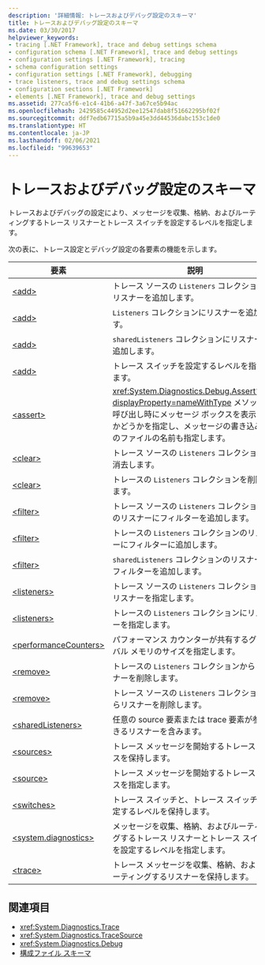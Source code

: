 ```yaml
---
description: '詳細情報: トレースおよびデバッグ設定のスキーマ'
title: トレースおよびデバッグ設定のスキーマ
ms.date: 03/30/2017
helpviewer_keywords:
- tracing [.NET Framework], trace and debug settings schema
- configuration schema [.NET Framework], trace and debug settings
- configuration settings [.NET Framework], tracing
- schema configuration settings
- configuration settings [.NET Framework], debugging
- trace listeners, trace and debug settings schema
- configuration sections [.NET Framework]
- elements [.NET Framework], trace and debug settings
ms.assetid: 277ca5f6-e1c4-41b6-a47f-3a67ce5b94ac
ms.openlocfilehash: 2429585c44952d2ee12547dab8f51662295bf02f
ms.sourcegitcommit: ddf7edb67715a5b9a45e3dd44536dabc153c1de0
ms.translationtype: HT
ms.contentlocale: ja-JP
ms.lasthandoff: 02/06/2021
ms.locfileid: "99639653"
---
```

# <a name="trace-and-debug-settings-schema"></a>トレースおよびデバッグ設定のスキーマ

トレースおよびデバッグの設定により、メッセージを収集、格納、およびルーティングするトレース リスナーとトレース スイッチを設定するレベルを指定します。  
  
 次の表に、トレース設定とデバッグ設定の各要素の機能を示します。  
  
|要素|説明|  
|-------------|-----------------|  
|[\<add>](add-element-for-listeners-for-source.md)|トレース ソースの `Listeners` コレクションにリスナーを追加します。|  
|[\<add>](add-element-for-listeners-for-trace.md)|`Listeners` コレクションにリスナーを追加します。|  
|[\<add>](add-element-for-sharedlisteners.md)|`sharedListeners` コレクションにリスナーを追加します。|  
|[\<add>](add-element-for-switches.md)|トレース スイッチを設定するレベルを指定します。|  
|[\<assert>](assert-element.md)|<xref:System.Diagnostics.Debug.Assert%2A?displayProperty=nameWithType> メソッドの呼び出し時にメッセージ ボックスを表示するかどうかを指定し、メッセージの書き込み先のファイルの名前も指定します。|  
|[\<clear>](clear-element-for-listeners-for-source.md)|トレース ソースの `Listeners` コレクションを消去します。|  
|[\<clear>](clear-element-for-listeners-for-trace.md)|トレースの `Listeners` コレクションを削除します。|  
|[\<filter>](filter-element-for-add-for-listeners-for-source.md)|トレース ソースの `Listeners` コレクション内のリスナーにフィルターを追加します。|  
|[\<filter>](filter-element-for-add-for-listeners-for-trace.md)|トレースの `Listeners` コレクションのリスナーにフィルターに追加します。|  
|[\<filter>](filter-element-for-add-for-sharedlisteners.md)|`sharedListeners` コレクションのリスナーにフィルターを追加します。|  
|[\<listeners>](listeners-element-for-source.md)|トレース ソースの `Listeners` コレクションにリスナーを指定します。|  
|[\<listeners>](listeners-element-for-trace.md)|トレースの `Listeners` コレクションにリスナーを指定します。|  
|[\<performanceCounters>](performancecounters-element.md)|パフォーマンス カウンターが共有するグローバル メモリのサイズを指定します。|  
|[\<remove>](remove-element-for-listeners-for-trace.md)|トレースの `Listeners` コレクションからリスナーを削除します。|  
|[\<remove>](remove-element-for-listeners-for-source.md)|トレース ソースの `Listeners` コレクションからリスナーを削除します。|  
|[\<sharedListeners>](sharedlisteners-element.md)|任意の source 要素または trace 要素が参照できるリスナーを含みます。|  
|[\<sources>](sources-element.md)|トレース メッセージを開始するトレース ソースを保持します。|  
|[\<source>](source-element.md)|トレース メッセージを開始するトレース ソースを指定します。|  
|[\<switches>](switches-element.md)|トレース スイッチと、トレース スイッチを設定するレベルを保持します。|  
|[\<system.diagnostics>](system-diagnostics-element.md)|メッセージを収集、格納、およびルーティングするトレース リスナーとトレース スイッチを設定するレベルを指定します。|  
|[\<trace>](trace-element.md)|トレース メッセージを収集、格納、およびルーティングするリスナーを保持します。|  
  
## <a name="see-also"></a>関連項目

- <xref:System.Diagnostics.Trace>
- <xref:System.Diagnostics.TraceSource>
- <xref:System.Diagnostics.Debug>
- [構成ファイル スキーマ](../index.md)
